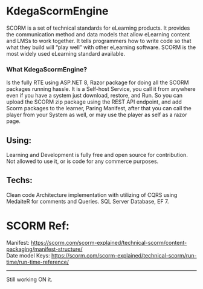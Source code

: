 # KdegaScormEngine
SCORM is a set of technical standards for eLearning products. It provides the communication method and data models that allow eLearning content and LMSs to work together. 
It tells programmers how to write code so that what they build will “play well” with other eLearning software. SCORM is the most widely used eLearning standard available.

### What KdegaScormEngine?
Is the fully RTE using ASP.NET 8, Razor package for doing all the SCORM packages running hassle. It is a Self-host Service, you call it from anywhere even if you have a system just download, restore, and Run. So you can upload the SCORM zip package using the REST API endpoint, and add Scorm packages to the learner, Paring Manifest, after that you can call the player from your System as well, or may use the player as self as a razor page.

## Using:
Learning and Development is fully free and open source for contribution.
Not allowed to use it, or is code for any commerce purposes.

## Techs:
Clean code Architecture implementation with utilizing of CQRS using MedaiteR for comments and Queries.
SQL Server Database, EF 7.

# SCORM Ref:
Manifest: https://scorm.com/scorm-explained/technical-scorm/content-packaging/manifest-structure/ \
Date model Keys: https://scorm.com/scorm-explained/technical-scorm/run-time/run-time-reference/


-----
Still working ON it.


